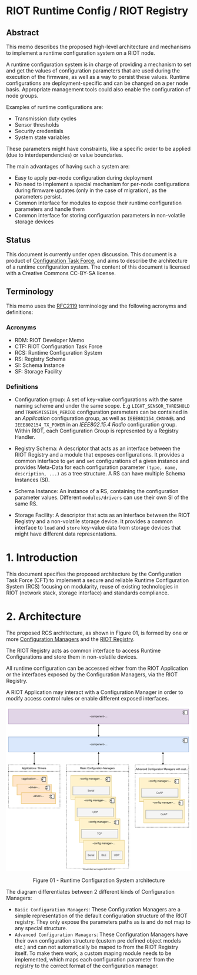 RIOT Runtime Config / RIOT Registry
===================================

## Abstract
This memo describes the proposed high-level architecture and
mechanisms to implement a runtime configuration system on a RIOT node.

A runtime configuration system is in charge of providing a mechanism to set and
get the values of configuration parameters that are used during the execution
of the firmware, as well as a way to persist these values. Runtime
configurations are deployment-specific and can be changed on a per node basis.
Appropriate management tools could also enable the configuration of node
groups.

Examples of runtime configurations are:
- Transmission duty cycles
- Sensor thresholds
- Security credentials
- System state variables

These parameters might have constraints, like a specific order to be applied
(due to interdependencies) or value boundaries.

The main advantages of having such a system are:
- Easy to apply per-node configuration during deployment
- No need to implement a special mechanism for per-node configurations during
  firmware updates (only in the case of migration), as the parameters persist.
- Common interface for modules to expose their runtime configuration parameters
  and handle them
- Common interface for storing configuration parameters in non-volatile
  storage devices

## Status
This document is currently under open discussion. This document is a product of
[Configuration Task
Force](https://github.com/RIOT-OS/RIOT/wiki/Configuration-Task-Force-(CTF)), and
aims to describe the architecture of a runtime configuration system. The content
of this document is licensed with a Creative Commons CC-BY-SA license.

## Terminology
This memo uses the [RFC2119](https://www.ietf.org/rfc/rfc2119.txt) terminology
and the following acronyms and definitions:

### Acronyms
- RDM: RIOT Developer Memo
- CTF: RIOT Configuration Task Force
- RCS: Runtime Configuration System
- RS: Registry Schema
- SI: Schema Instance
- SF: Storage Facility

### Definitions
- Configuration group: A set of key-value configurations with the same naming
 scheme and under the same scope. E.g `LIGHT_SENSOR_THRESHOLD` and
`TRANSMISSION_PERIOD` configuration parameters can be contained in an
_Application_ configuration group, as well as `IEEE802154_CHANNEL` and
`IEEE802154_TX_POWER` in an _IEEE802.15.4 Radio_ configuration group.
Within RIOT, each Configuration Group is represented by a Registry Handler.

- Registry Schema: A descriptor that acts as an interface between the RIOT
Registry and a module that exposes configurations. It provides a common
interface to `get` and `set` configurations of a given instance and provides Meta-Data for each configuration parameter `(type, name, description, ...)` as a tree structure. A RS can have multiple Schema Instances (SI).

- Schema Instance: An instance of a RS, containing the configuration parameter values. Different `modules/drivers` can use their own SI of the same RS.

- Storage Facility: A descriptor that acts as an interface between the RIOT
Registry and a non-volatile storage device. It provides a common interface to
`load` and `store` key-value data from storage devices that might have different
data representations.

# 1. Introduction
This document specifies the proposed architecture by the
Configuration Task Force (CFT) to implement a secure and reliable Runtime
Configuration System (RCS) focusing on modularity, reuse of existing
technologies in RIOT (network stack, storage interface) and standards
compliance.

# 2. Architecture
The proposed RCS architecture, as shown in Figure 01, is formed by one or more
[Configuration Managers](#4-configuration-managers) and the
[RIOT Registry](#3-the-riot-registry).

The RIOT Registry acts as common interface to access Runtime Configurations and
store them in non-volatile devices.

All runtime configuration can be accessed either from the RIOT Application or
the interfaces exposed by the Configuration Managers, via the RIOT Registry.

A RIOT Application may interact with a Configuration Manager in order to
modify access control rules or enable different exposed interfaces.

![Figure 01](./doc/images/architecture.drawio.svg "Runtime Configuration Architecture")
<p align="center">
Figure 01 - Runtime Configuration System architecture
</p>

The diagram differentiates between 2 different kinds of Configuration Managers:
- `Basic Configuration Managers`: These Configuration Managers are a simple representation of the default configuration structure of the RIOT registry. They only expose the parameters paths as is and do not map to any special structure.
- `Advanced Configuration Managers`: These Configuration Managers have their own configuration structure (custom pre defined object models etc.) and can not automatically be maped to from the RIOT Registry itself. To make them work, a custom maping module needs to be implemented, which maps each configuration parameter from the registry to the correct format of the configuration manager.

